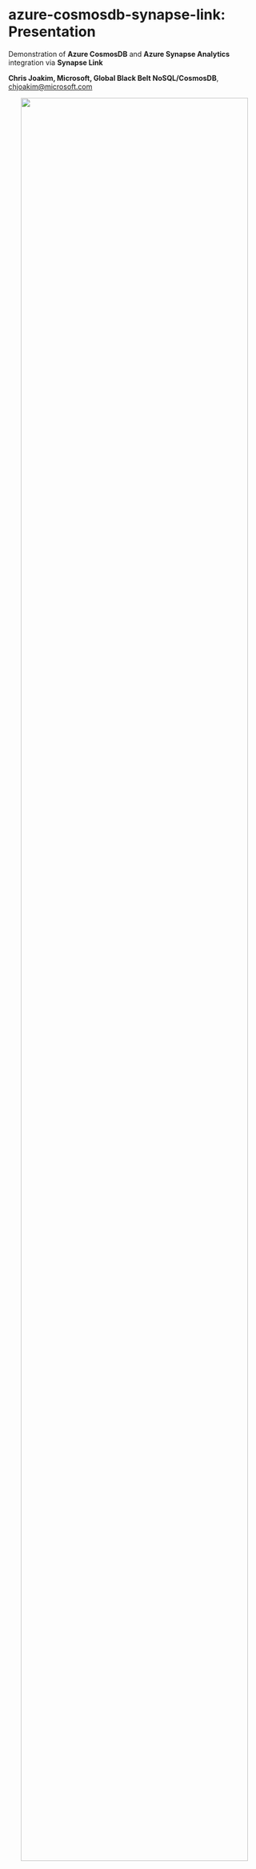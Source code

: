 # azure-cosmosdb-synapse-link: Presentation

Demonstration of **Azure CosmosDB** and **Azure Synapse Analytics**
integration via **Synapse Link**

**Chris Joakim, Microsoft, Global Black Belt NoSQL/CosmosDB**, chjoakim@microsoft.com

<p align="center"><img src="img/horizonal-line-1.jpeg" width="95%"></p>

<a name="part1"></a>

## Architecture of Synapse Link, and this Demonstration App

- **Origins of the term HTAP**
  - https://en.wikipedia.org/wiki/Hybrid_transactional/analytical_processing
    - **Garner** in 2014 called it **HTAP**
      - "... architecture that "breaks the wall" between transaction processing and analytics."
    - **Forrester** calls it **HOAP**
      - "Hybrid operational and analytical processing"

- **Hybrid Transactional and Analytical Processing (HTAP)**
  - https://docs.microsoft.com/en-us/azure/cosmos-db/synapse-link-use-cases
  - Azure Cosmos DB guarantees **performance isolation** between the transactional and analytical workloads

- The **CosmosDB account** has the **Azure Synapse Link Feature** enabled
  - The account can be either **CosmosDB/SQL** or **CosmosDB/Mongo** 
  - This GitHub repo has code that demonstrates both cases
  - https://docs.microsoft.com/en-us/azure/cosmos-db/introduction
  - https://docs.microsoft.com/en-us/azure/synapse-analytics/
  - https://docs.microsoft.com/en-us/azure/cosmos-db/synapse-link

- A **Client Console Application** reads a data file, and **Loads JSON documents to CosmosDB**
  - See example [DotnetConsoleApp](../DotnetConsoleApp/readme.md) for bulk-loading **CosmosDB/SQL**
    - NuGet library: Microsoft.Azure.Cosmos 3.20.1
  - See example [JavaConsoleApp](../JavaConsoleApp/readme.md) for loading **CosmosDB/Mongo**
    - MavenCentral library: org.mongodb:mongodb-driver-sync:4.1.1
  - See example [PythonConsoleApp](../PythonConsoleApp/readme.md) for loading **CosmosDB/Mongo**
    - PyPi library: pymongo 4.0.1
  - See the [dataset_generation](../dataset_generation/readme.md) directory
    - Simulated Products, Stores, Customers, Sales
    - The simulated data generated with Python and the **faker** library

- The CosmosDB data flows into **Synapse Link Analytical Store in near realtime**
  - Approximately 2-minutes
  - https://docs.microsoft.com/en-us/azure/cosmos-db/analytical-store-introduction
  - https://docs.microsoft.com/en-us/azure/cosmos-db/synapse-link-frequently-asked-questions

- Synapse Link performs **both copy AND data transformation (to columnar format)** operations

- No other **ETL** solution is needed (i.e. - Databricks)

- **Time To Live (TTL)** is enabled on both the transactional and analytical stores
  - https://docs.microsoft.com/en-us/azure/cosmos-db/sql/time-to-live
  - https://docs.microsoft.com/en-us/azure/cosmos-db/configure-synapse-link
  - https://docs.microsoft.com/en-us/azure/cosmos-db/analytical-store-introduction#analytical-ttl
  - https://docs.microsoft.com/en-us/azure/cosmos-db/synapse-link-frequently-asked-questions

- Query the Synapse Link data with **PySpark Notebooks in Azure Synapse Analytics**
  - https://docs.microsoft.com/en-us/azure/synapse-analytics/synapse-link/how-to-query-analytical-store-spark-3
  - See the synapse/notebooks/ directory in this repo for examples; *.ipynb files

- The Synapse Link data can also be queried with **SQL pools** (not in demonstration)
  - https://docs.microsoft.com/en-us/azure/cosmos-db/synapse-link-power-bi

- A **PySpark Notebook** aggregates the Synapse Link Sales data, and writes it back to CosmosDB
 - https://docs.microsoft.com/en-us/azure/synapse-analytics/synapse-link/how-to-query-analytical-store-spark-3

- **Desktop Programs** can access **CosmosDB/Mongo**
  - [Mongo shell, Studio 3T, Matlab, etc](cosmos_mongo_desktop_tools.md)

<p align="center">
    <img src="img/synapse-analytics-cosmos-db-architecture.png" width="100%">
</p>

<p align="center"><img src="img/horizonal-line-1.jpeg" width="95%"></p>

## Synapse Link data movement and transformation

- Synapse Link performs **both copy AND data transformation (to columnar format)** operations
- A **columnar datastore** is more suitable for analytical processing
- The **inserts, updates, and deletes** to your CosmosDB operational data are automatically synced to analytical store

<p align="center"><img src="img/transactional-analytical-data-stores.png" width="100%"></p>

<p align="center"><img src="img/horizonal-line-1.jpeg" width="95%"></p>

## Synapse Link Details

- **No impact to CosmosDB performance or RU costs**
- Is Scalable and Elastic
- The Synapse Link data can be queried in Azure Synapse Analytics by:
  - **Azure Synapse Spark pools**
    - Spark Streaming not yet supported
  - **Azure Synapse Serverless SQL pools** (not provisioned pools)
- **Pricing** consists of **storage and IO operations**
  - https://docs.microsoft.com/en-us/azure/cosmos-db/analytical-store-introduction#analytical-store-pricing
  - https://azure.microsoft.com/en-us/pricing/details/cosmos-db/
  - https://azure.microsoft.com/en-us/pricing/details/synapse-analytics/

- **Schema constraints**:
  - https://docs.microsoft.com/en-us/azure/cosmos-db/analytical-store-introduction#schema-representation
  - Only the first 1000 document properties
  - Only the first 127 document nested levels
  - No explicit versioning, the schema is inferred
  - CosmosDB stores JSON
  - Attribute names are mormalized: {"id": 1, "Name": "fred", "name": "john"}
  - Addtibute names with odd characters: colons, semicolons, parens, =, etc

- **Two Schema Types**

  - **Well-defined**
    - Default option for CosmosDB/SQL API accounts
    - The schema, with **datatypes**, grows are documents are added
      - Non-conforming attributes are ignored
        - doc1: {"id": "1", "a": 123}      <-- "a" is an integer, added to schema
        - doc2: {"id": "2", "a": "str"}    <-- "a" isn't an integer, is ignored

  - **Full Fidelity**
    - Default option for CosmosDB/Mongo API accounts
    - None of the above dataname normalization or datatype enforcement
    - Can be optionally be used by the SQL API
      - az cosmosdb create ... --analytical-storage-schema-type "FullFidelity" 

- See https://docs.microsoft.com/en-us/azure/cosmos-db/analytical-store-introduction

---

## Additional Links & References

- [What is Azure Synapse Link for Azure Cosmos DB?](https://docs.microsoft.com/en-us/azure/cosmos-db/synapse-link)
- [Azure Cosmos DB](https://docs.microsoft.com/en-us/azure/cosmos-db/introduction)
- [Azure Synapse Analytics](https://azure.microsoft.com/en-us/services/synapse-analytics/)
- [Analytical Store Pricing](https://docs.microsoft.com/en-us/azure/cosmos-db/analytical-store-introduction#analytical-store-pricing)
- [CosmosDB Change Feed](https://docs.microsoft.com/en-us/azure/cosmos-db/change-feed)

### Synapse

- [Synapse Notebooks](https://docs.microsoft.com/en-us/azure/synapse-analytics/spark/apache-spark-development-using-notebooks)
- [Synapse Apache Spark](https://docs.microsoft.com/en-us/azure/synapse-analytics/get-started-analyze-spark)
- [Analyze data in a Storage Account](https://docs.microsoft.com/en-us/azure/synapse-analytics/get-started-analyze-storage)
- [Azure-Samples/Synapse GitHub Repo](https://github.com/Azure-Samples/Synapse)

### Apache Spark

- [Apache Spark Docs](https://spark.apache.org/docs/latest/)
- [Apache Spark PySpark API Docs](https://spark.apache.org/docs/latest/api/python/reference/index.html)
